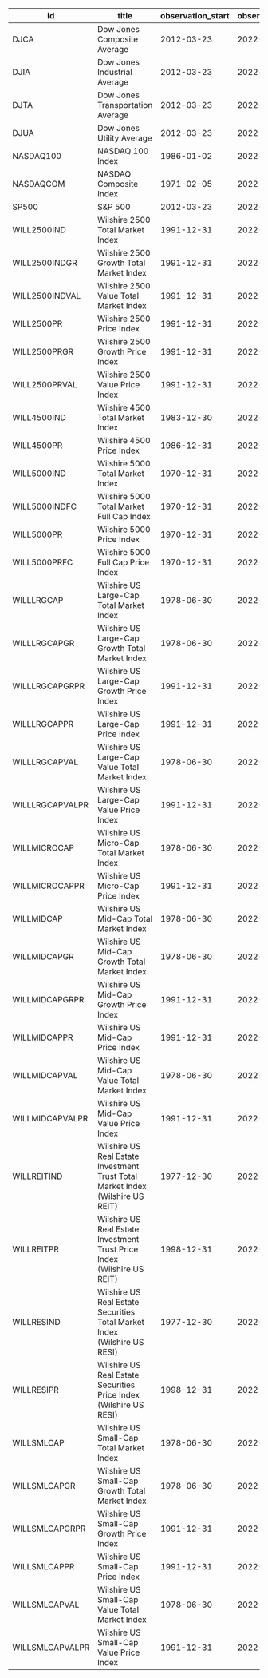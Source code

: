 | id              | title                                                                          | observation_start   | observation_end   |
|-----------------|--------------------------------------------------------------------------------|---------------------|-------------------|
| DJCA            | Dow Jones Composite Average                                                    | 2012-03-23          | 2022-03-22        |
| DJIA            | Dow Jones Industrial Average                                                   | 2012-03-23          | 2022-03-22        |
| DJTA            | Dow Jones Transportation Average                                               | 2012-03-23          | 2022-03-22        |
| DJUA            | Dow Jones Utility Average                                                      | 2012-03-23          | 2022-03-22        |
| NASDAQ100       | NASDAQ 100 Index                                                               | 1986-01-02          | 2022-03-22        |
| NASDAQCOM       | NASDAQ Composite Index                                                         | 1971-02-05          | 2022-03-22        |
| SP500           | S&P 500                                                                        | 2012-03-23          | 2022-03-22        |
| WILL2500IND     | Wilshire 2500 Total Market Index                                               | 1991-12-31          | 2022-03-02        |
| WILL2500INDGR   | Wilshire 2500 Growth Total Market Index                                        | 1991-12-31          | 2022-03-02        |
| WILL2500INDVAL  | Wilshire 2500 Value Total Market Index                                         | 1991-12-31          | 2022-03-02        |
| WILL2500PR      | Wilshire 2500 Price Index                                                      | 1991-12-31          | 2022-03-02        |
| WILL2500PRGR    | Wilshire 2500 Growth Price Index                                               | 1991-12-31          | 2022-03-02        |
| WILL2500PRVAL   | Wilshire 2500 Value Price Index                                                | 1991-12-31          | 2022-03-02        |
| WILL4500IND     | Wilshire 4500 Total Market Index                                               | 1983-12-30          | 2022-03-02        |
| WILL4500PR      | Wilshire 4500 Price Index                                                      | 1986-12-31          | 2022-03-02        |
| WILL5000IND     | Wilshire 5000 Total Market Index                                               | 1970-12-31          | 2022-03-02        |
| WILL5000INDFC   | Wilshire 5000 Total Market Full Cap Index                                      | 1970-12-31          | 2022-03-02        |
| WILL5000PR      | Wilshire 5000 Price Index                                                      | 1970-12-31          | 2022-03-02        |
| WILL5000PRFC    | Wilshire 5000 Full Cap Price Index                                             | 1970-12-31          | 2022-03-02        |
| WILLLRGCAP      | Wilshire US Large-Cap Total Market Index                                       | 1978-06-30          | 2022-03-02        |
| WILLLRGCAPGR    | Wilshire US Large-Cap Growth Total Market Index                                | 1978-06-30          | 2022-03-02        |
| WILLLRGCAPGRPR  | Wilshire US Large-Cap Growth Price Index                                       | 1991-12-31          | 2022-03-02        |
| WILLLRGCAPPR    | Wilshire US Large-Cap Price Index                                              | 1991-12-31          | 2022-03-02        |
| WILLLRGCAPVAL   | Wilshire US Large-Cap Value Total Market Index                                 | 1978-06-30          | 2022-03-02        |
| WILLLRGCAPVALPR | Wilshire US Large-Cap Value Price Index                                        | 1991-12-31          | 2022-03-02        |
| WILLMICROCAP    | Wilshire US Micro-Cap Total Market Index                                       | 1978-06-30          | 2022-03-02        |
| WILLMICROCAPPR  | Wilshire US Micro-Cap Price Index                                              | 1991-12-31          | 2022-03-02        |
| WILLMIDCAP      | Wilshire US Mid-Cap Total Market Index                                         | 1978-06-30          | 2022-03-02        |
| WILLMIDCAPGR    | Wilshire US Mid-Cap Growth Total Market Index                                  | 1978-06-30          | 2022-03-02        |
| WILLMIDCAPGRPR  | Wilshire US Mid-Cap Growth Price Index                                         | 1991-12-31          | 2022-03-02        |
| WILLMIDCAPPR    | Wilshire US Mid-Cap Price Index                                                | 1991-12-31          | 2022-03-02        |
| WILLMIDCAPVAL   | Wilshire US Mid-Cap Value Total Market Index                                   | 1978-06-30          | 2022-03-02        |
| WILLMIDCAPVALPR | Wilshire US Mid-Cap Value Price Index                                          | 1991-12-31          | 2022-03-02        |
| WILLREITIND     | Wilshire US Real Estate Investment Trust Total Market Index (Wilshire US REIT) | 1977-12-30          | 2022-03-02        |
| WILLREITPR      | Wilshire US Real Estate Investment Trust Price Index (Wilshire US REIT)        | 1998-12-31          | 2022-03-02        |
| WILLRESIND      | Wilshire US Real Estate Securities Total Market Index (Wilshire US RESI)       | 1977-12-30          | 2022-03-02        |
| WILLRESIPR      | Wilshire US Real Estate Securities Price Index (Wilshire US RESI)              | 1998-12-31          | 2022-03-02        |
| WILLSMLCAP      | Wilshire US Small-Cap Total Market Index                                       | 1978-06-30          | 2022-03-02        |
| WILLSMLCAPGR    | Wilshire US Small-Cap Growth Total Market Index                                | 1978-06-30          | 2022-03-02        |
| WILLSMLCAPGRPR  | Wilshire US Small-Cap Growth Price Index                                       | 1991-12-31          | 2022-03-02        |
| WILLSMLCAPPR    | Wilshire US Small-Cap Price Index                                              | 1991-12-31          | 2022-03-02        |
| WILLSMLCAPVAL   | Wilshire US Small-Cap Value Total Market Index                                 | 1978-06-30          | 2022-03-02        |
| WILLSMLCAPVALPR | Wilshire US Small-Cap Value Price Index                                        | 1991-12-31          | 2022-03-02        |